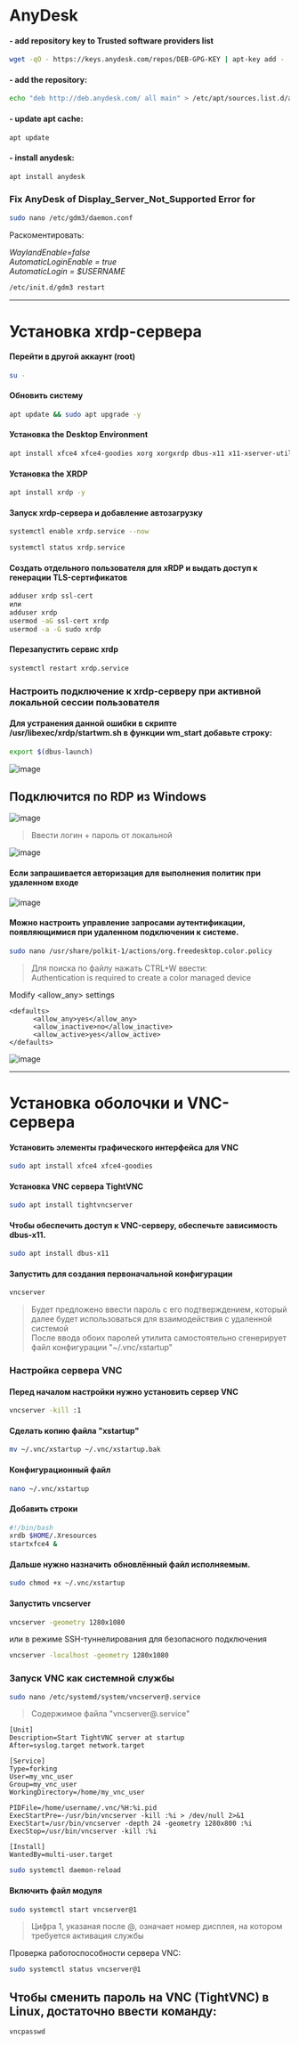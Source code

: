 # AnyDesk

#### - add repository key to Trusted software providers list  

```bash
wget -qO - https://keys.anydesk.com/repos/DEB-GPG-KEY | apt-key add -  
```

#### - add the repository:  

```bash
echo "deb http://deb.anydesk.com/ all main" > /etc/apt/sources.list.d/anydesk-stable.list  
```

#### - update apt cache:  

```bash
apt update  
```

#### - install anydesk:  

```bash
apt install anydesk  
```

### Fix AnyDesk of Display_Server_Not_Supported Error for

```bash
sudo nano /etc/gdm3/daemon.conf  
```

Раскоментировать:

_WaylandEnable=false_  
_AutomaticLoginEnable = true_  
_AutomaticLogin = $USERNAME_  

```bash
/etc/init.d/gdm3 restart  
```


----

# Установка xrdp-сервера

#### Перейти в другой аккаунт (root)
```bash
su -
```
#### Обновить систему
```bash
apt update && sudo apt upgrade -y
```

#### Установка the Desktop Environment
```bash
apt install xfce4 xfce4-goodies xorg xorgxrdp dbus-x11 x11-xserver-utils pulseaudio-module-xrdp -y
```

#### Установка the XRDP 
```bash
apt install xrdp -y
```

#### Запуск xrdp-сервера и добавление автозагрузку
```bash
systemctl enable xrdp.service --now
```
```bash
systemctl status xrdp.service
```

#### Cоздать отдельного пользователя для xRDP и выдать доступ к генерации TLS-сертификатов
```bash
adduser xrdp ssl-cert
или
adduser xrdp
usermod -aG ssl-cert xrdp
usermod -a -G sudo xrdp
```

#### Перезапустить сервис xrdp
```bash
systemctl restart xrdp.service
```

### Настроить подключение к xrdp-серверу при активной локальной сессии пользователя
#### Для устранения данной ошибки в скрипте /usr/libexec/xrdp/startwm.sh в функции wm_start добавьте строку:
```bash
export $(dbus-launch)
```

![image](https://github.com/user-attachments/assets/9608bddf-281c-4038-b27b-c1a988c96c5b)

## Подключится по RDP из Windows
![image](https://github.com/user-attachments/assets/0ede98aa-eec1-4f03-82ac-ecbed7a8375b)

> Ввести логин + пароль от локальной  

![image](https://github.com/user-attachments/assets/a6484f27-2bda-44bc-9fd6-6c36d715d5f3)


#### Если запрашивается авторизация для выполнения политик при удаленном входе
![image](https://github.com/user-attachments/assets/cf6cdc53-91bb-4a9f-a085-397b3ecf9061)

#### Можно настроить управление запросами аутентификации, появляющимися при удаленном подключении к системе.

```bash
sudo nano /usr/share/polkit-1/actions/org.freedesktop.color.policy
```

> Для поиска по файлу нажать CTRL+W ввести:  
> Authentication is required to create a color managed device

Modify <allow_any> settings
```
<defaults>
      <allow_any>yes</allow_any>
      <allow_inactive>no</allow_inactive>
      <allow_active>yes</allow_active>
</defaults>
```
![image](https://github.com/user-attachments/assets/3f02e57d-eaee-4e83-aed4-016a5df0cabf)



---


# Установка оболочки и VNC-сервера

#### Установить элементы графического интерфейса для VNC
```bash
sudo apt install xfce4 xfce4-goodies
```
#### Установка VNC сервера TightVNC
```bash
sudo apt install tightvncserver
```

#### Чтобы обеспечить доступ к VNC-серверу, обеспечьте зависимость dbus-x11.
```bash
sudo apt install dbus-x11
```

#### Запустить для создания первоначальной конфигурации
```bash
vncserver
```
> Будет предложено ввести пароль с его подтверждением, который далее будет использоваться для взаимодействия с удаленной системой  
> После ввода обоих паролей утилита самостоятельно сгенерирует файл конфигурации "~/.vnc/xstartup"  

### Настройка сервера VNC

#### Перед началом настройки нужно установить сервер VNC
```bash
vncserver -kill :1
```

#### Сделать копию файла "xstartup"
```bash
mv ~/.vnc/xstartup ~/.vnc/xstartup.bak
```

#### Конфигурационный файл
```bash
nano ~/.vnc/xstartup
```

#### Добавить строки
```bash
#!/bin/bash
xrdb $HOME/.Xresources
startxfce4 &
```

#### Дальше нужно назначить обновлённый файл исполняемым. 
```bash
sudo chmod +x ~/.vnc/xstartup
```

#### Запустить vncserver
```bash
vncserver -geometry 1280x1080
```
или в режиме SSH-туннелирования для безопасного подключения

```bash
vncserver -localhost -geometry 1280x1080
```

### Запуск VNC как системной службы
```bash
sudo nano /etc/systemd/system/vncserver@.service
```
> Содержимое файла "vncserver@.service"

```
[Unit]
Description=Start TightVNC server at startup
After=syslog.target network.target
 
[Service]
Type=forking
User=my_vnc_user
Group=my_vnc_user
WorkingDirectory=/home/my_vnc_user
 
PIDFile=/home/username/.vnc/%H:%i.pid
ExecStartPre=-/usr/bin/vncserver -kill :%i > /dev/null 2>&1
ExecStart=/usr/bin/vncserver -depth 24 -geometry 1280x800 :%i
ExecStop=/usr/bin/vncserver -kill :%i
 
[Install]
WantedBy=multi-user.target
```

```bash
sudo systemctl daemon-reload
```
#### Включить файл модуля
```bash
sudo systemctl start vncserver@1
```

> Цифра 1, указаная после @, означает номер дисплея, на котором требуется активация службы  


Проверка работоспособности сервера VNC:
```bash
sudo systemctl status vncserver@1
```

## Чтобы сменить пароль на VNC (TightVNC) в Linux, достаточно ввести команду:
```bash
vncpasswd
```





